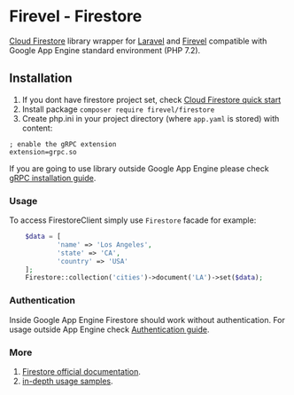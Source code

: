 # Firevel - Firestore
[Cloud Firestore](https://cloud.google.com/firestore/) library wrapper for [Laravel](https://www.laravel.com) and [Firevel](https://www.firevel.com) compatible with Google App Engine standard environment (PHP 7.2).

## Installation

1) If you dont have firestore project set, check [Cloud Firestore quick start](https://firebase.google.com/docs/firestore/quickstart)
2) Install package `composer require firevel/firestore`
3) Create php.ini in your project directory (where `app.yaml` is stored) with content:
```
; enable the gRPC extension
extension=grpc.so
```
If you are going to use library outside Google App Engine please check [gRPC installation guide](https://cloud.google.com/php/grpc).

### Usage
To access FirestoreClient simply use `Firestore` facade for example:
```php
    $data = [
		    'name' => 'Los Angeles',
		    'state' => 'CA',
		    'country' => 'USA'
    ];
    Firestore::collection('cities')->document('LA')->set($data);
```

### Authentication
Inside Google App Engine Firestore should work without authentication. For usage outside App Engine check [Authentication guide](https://github.com/googleapis/google-cloud-php/blob/master/AUTHENTICATION.md).


### More
1. [Firestore official documentation](https://cloud.google.com/firestore/docs/).
2. [in-depth usage samples](https://github.com/GoogleCloudPlatform/php-docs-samples/tree/master/firestore).
